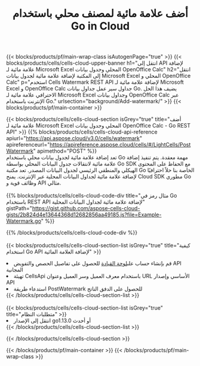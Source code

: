 ﻿---
title:  أضف علامة مائية لمصنف محلي باستخدام Go in Cloud
description:  Cloud APIs & SDKs لإضافة علامة مائية لـ Microsoft Excel & OpenOffice Calc with Go. إضافة علامة مائية لجداول البيانات المحلية بواسطة Cells Cloud API SDK لـ Go.
url: /ar/go/background/add-watermark/
---
{{< blocks/products/pf/main-wrap-class isAutogenPage="true" >}}
{{< blocks/products/cells/cells-cloud-upper-banner h1="انتقل إلى API لإضافة علامة مائية لـ Microsoft Excel المحلي وجدول بيانات OpenOffice Calc" h2="انتقل إلى المكتبة لإضافة علامة مائية لجدول بيانات Microsoft Excel المحلي و OpenOffice Calc" p="استخدم Cells Watermark REST API لإضافة علامة مائية لـ Microsoft Excel و OpenOffice Calc جداول سير عمل جداول بيانات Go. يضيف هذا الحل الاحترافي علامة مائية لـ Microsoft Excel وجداول بيانات OpenOffice Calc عبر الإنترنت باستخدام Go." urlsection="background/Add-watermark/" >}}
{{< blocks/products/pf/main-container >}}

{{< blocks/products/cells/cells-cloud-section isGrey="true" title="أضف علامة مائية لـ Microsoft Excel المحلي وجدول بيانات OpenOffice Calc - Go REST API" >}}
{{% blocks/products/cells/cells-cloud-api-reference apiurl="https://api.aspose.cloud/v3.0/cells/watermark" apireferenceurl="https://apireference.aspose.cloud/cells/#/LightCells/PostWatermark" apimethod="POST" %}}
<br/>
تعد إضافة علامة مائية لجدول بيانات محلي باستخدام Go مهمة معقدة. يتم تنفيذ إضافة علامة مائية لانتقالات جدول البيانات المحلي بواسطة Go SDK مع الحفاظ على المحتوى الهيكلي والمنطقي الرئيسي لجدول البيانات المصدر. تعد مكتبة Go الخاصة بنا حلاً احترافيًا لإضافة علامة مائية لجداول البيانات المحلية عبر الإنترنت. يمنح Cloud SDK مطوري Go وظائف قوية و API مثالي.
<br/>
<br/>
{{% blocks/products/cells/cells-cloud-code-div title="مثال رمز في Go باستخدام REST API لإضافة علامة مائية لجداول البيانات المحلية" gistPath="https://gist.github.com/aspose-cells-cloud-gists/2b824d4e13644368d12682856aa49185.js?file=Example-Watermark.go" %}}
  
{{% /blocks/products/cells/cells-cloud-code-div %}}
<br/>
<br/>
{{< blocks/products/cells/cells-cloud-section-list isGrey="true" title="كيفية استخدام Go API لإضافة العلامة المائية" >}}
<li> قم بإنشاء حساب على<a href="https://dashboard.aspose.cloud/">لوحة القيادة</a> للحصول على تفاصيل الحصص والتفويض API المجانية</li>
<li>تهيئة CellsApi باستخدام معرف العميل وسر العميل وعنوان URL الأساسي وإصدار API</li>
<li>استدعاء طريقة PostWatermark للحصول على الدفق الناتج</li>
{{< /blocks/products/cells/cells-cloud-section-list >}}
<br/>
<br/>
{{< blocks/products/cells/cells-cloud-section-list isGrey="true" title="متطلبات النظام" >}}
<li>انتقل إلى الإصدار go1.13.0 أو أحدث</li>
{{< /blocks/products/cells/cells-cloud-section-list >}}

{{< /blocks/products/cells/cells-cloud-section >}}

{{< /blocks/products/pf/main-container >}}
{{< /blocks/products/pf/main-wrap-class >}}
